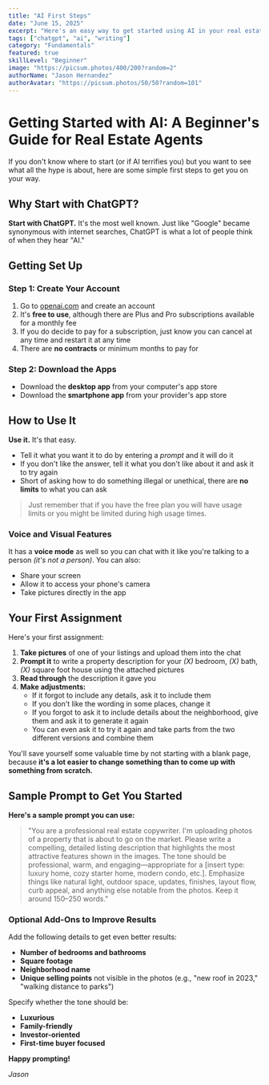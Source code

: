 ```yaml
---
title: "AI First Steps"
date: "June 15, 2025"
excerpt: "Here's an easy way to get started using AI in your real estate practice."
tags: ["chatgpt", "ai", "writing"]
category: "Fundamentals"
featured: true
skillLevel: "Beginner"
image: "https://picsum.photos/400/200?random=2"
authorName: "Jason Hernandez"
authorAvatar: "https://picsum.photos/50/50?random=101"
---
```


# Getting Started with AI: A Beginner's Guide for Real Estate Agents

If you don't know where to start (or if AI terrifies you) but you want to see what all the hype is about, here are some simple first steps to get you on your way.

## Why Start with ChatGPT?

**Start with ChatGPT.** It's the most well known. Just like "Google" became synonymous with internet searches, ChatGPT is what a lot of people think of when they hear "AI."

## Getting Set Up

### Step 1: Create Your Account

1. Go to [openai.com](https://openai.com) and create an account
2. It's **free to use**, although there are Plus and Pro subscriptions available for a monthly fee
3. If you do decide to pay for a subscription, just know you can cancel at any time and restart it at any time
4. There are **no contracts** or minimum months to pay for

### Step 2: Download the Apps

- Download the **desktop app** from your computer's app store
- Download the **smartphone app** from your provider's app store

## How to Use It

**Use it.** It's that easy.

- Tell it what you want it to do by entering a _prompt_ and it will do it
- If you don't like the answer, tell it what you don't like about it and ask it to try again
- Short of asking how to do something illegal or unethical, there are **no limits** to what you can ask

> Just remember that if you have the free plan you will have usage limits or you might be limited during high usage times.

### Voice and Visual Features

It has a **voice mode** as well so you can chat with it like you're talking to a person _(it's not a person)_. You can also:

- Share your screen
- Allow it to access your phone's camera
- Take pictures directly in the app

## Your First Assignment

Here's your first assignment:

1. **Take pictures** of one of your listings and upload them into the chat
2. **Prompt it** to write a property description for your _(X)_ bedroom, _(X)_ bath, _(X)_ square foot house using the attached pictures
3. **Read through** the description it gave you
4. **Make adjustments:**
   - If it forgot to include any details, ask it to include them
   - If you don't like the wording in some places, change it
   - If you forgot to ask it to include details about the neighborhood, give them and ask it to generate it again
   - You can even ask it to try it again and take parts from the two different versions and combine them

You'll save yourself some valuable time by not starting with a blank page, because **it's a lot easier to change something than to come up with something from scratch.**

## Sample Prompt to Get You Started

**Here's a sample prompt you can use:**

> "You are a professional real estate copywriter. I'm uploading photos of a property that is about to go on the market. Please write a compelling, detailed listing description that highlights the most attractive features shown in the images. The tone should be professional, warm, and engaging—appropriate for a [insert type: luxury home, cozy starter home, modern condo, etc.]. Emphasize things like natural light, outdoor space, updates, finishes, layout flow, curb appeal, and anything else notable from the photos. Keep it around 150–250 words."

### Optional Add-Ons to Improve Results

Add the following details to get even better results:

- **Number of bedrooms and bathrooms**
- **Square footage**
- **Neighborhood name**
- **Unique selling points** not visible in the photos (e.g., "new roof in 2023," "walking distance to parks")

Specify whether the tone should be:

- **Luxurious**
- **Family-friendly**
- **Investor-oriented**
- **First-time buyer focused**

**Happy prompting!**

_Jason_
